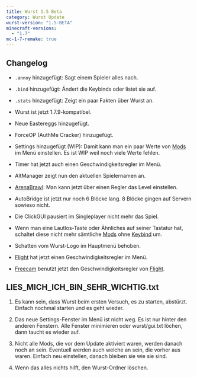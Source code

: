 ```yaml
---
title: Wurst 1.5 Beta
category: Wurst Update
wurst-version: "1.5-BETA"
minecraft-versions:
  - "1.7"
mc-1-7-remake: true
---
```

## Changelog

- `.annoy` hinzugefügt: Sagt einem Spieler alles nach.

- `.bind` hinzugefügt: Ändert die Keybinds oder listet sie auf.

- `.stats` hinzugefügt: Zeigt ein paar Fakten über Wurst an.

- Wurst ist jetzt 1.7.9-kompatibel.

- Neue Eastereggs hinzugefügt.

- ForceOP (AuthMe Cracker) hinzugefügt.

- Settings hinzugefügt (WIP): Damit kann man ein paar Werte von [Mods](https://wiki.wurstclient.net/hack) im Menü einstellen. Es ist WIP weil noch viele Werte fehlen.

- Timer hat jetzt auch einen Geschwindigkeitsregler im Menü.

- AltManager zeigt nun den aktuellen Spielernamen an.

- [ArenaBrawl](https://wiki.wurstclient.net/arenabrawl): Man kann jetzt über einen Regler das Level einstellen.

- AutoBridge ist jetzt nur noch 6 Blöcke lang. 8 Blöcke gingen auf Servern sowieso nicht.

- Die ClickGUI pausiert im Singleplayer nicht mehr das Spiel.

- Wenn man eine Lautlos-Taste oder Ähnliches auf seiner Tastatur hat, schaltet diese nicht mehr sämtliche [Mods](https://wiki.wurstclient.net/hack) ohne [Keybind](https://wiki.wurstclient.net/keybinds) um.

- Schatten vom Wurst-Logo im Hauptmenü behoben.

- [Flight](https://wiki.wurstclient.net/flight) hat jetzt einen Geschwindigkeitsregler im Menü.

- [Freecam](https://wiki.wurstclient.net/freecam) benutzt jetzt den Geschwindigkeitsregler von [Flight](https://wiki.wurstclient.net/flight).

## LIES_MICH_ICH_BIN_SEHR_WICHTIG.txt

1. Es kann sein, dass Wurst beim ersten Versuch, es zu starten, abstürzt. Einfach nochmal starten und es geht wieder.

2. Das neue Settings-Fenster im Menü ist nicht weg. Es ist nur hinter den anderen Fenstern. Alle Fenster minimieren oder wurst/gui.txt löchen, dann taucht es wieder auf.

3. Nicht alle Mods, die vor dem Update aktiviert waren, werden danach noch an sein. Eventuell werden auch welche an sein, die vorher aus waren. Einfach neu einstellen, danach bleiben sie wie sie sind.

4. Wenn das alles nichts hilft, den Wurst-Ordner löschen.
